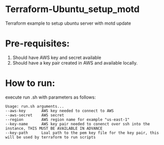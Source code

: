 # Terraform-Ubuntu_setup_motd
Terraform example to setup ubuntu server with motd update

# Pre-requisites:
1. Should have AWS key and secret available
2. Should have a key pair created in AWS and available locally.

# How to run:
execute run .sh with parameters as follows:

```
Usage: run.sh arguments...
--aws-key       AWS key needed to connect to AWS
--aws-secret    AWS secret
--region        AWS region name for example "us-east-1"
--key-name      AWS key pair needed to conenct over ssh into the instance, THIS MUST BE AVAILABLE IN ADVANCE
--key-path      Loal path to the pem key file for the key pair, this will be used by terraform to run scripts
```


